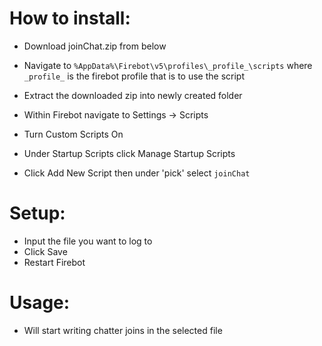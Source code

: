 # How to install:
- Download joinChat.zip from below
- Navigate to `%AppData%\Firebot\v5\profiles\_profile_\scripts` where `_profile_` is the firebot profile that is to use the script

- Extract the downloaded zip into newly created folder
- Within Firebot navigate to Settings -> Scripts
- Turn Custom Scripts On
- Under Startup Scripts click Manage Startup Scripts
- Click Add New Script then under 'pick' select `joinChat`
# Setup:
- Input the file you want to log to
- Click Save
- Restart Firebot
# Usage:
- Will start writing chatter joins in the selected file 
